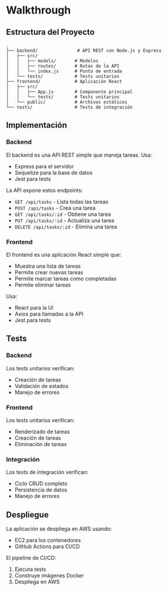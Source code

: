 # Walkthrough

## Estructura del Proyecto

```
.
├── backend/               # API REST con Node.js y Express
│   ├── src/
│   │   ├── models/       # Modelos
│   │   ├── routes/       # Rutas de la API
│   │   └── index.js      # Punto de entrada
│   └── tests/            # Tests unitarios
├── frontend/             # Aplicación React
│   ├── src/
│   │   ├── App.js        # Componente principal
│   │   └── tests/        # Tests unitarios
│   └── public/           # Archivos estáticos
└── tests/                # Tests de integración
```

## Implementación

### Backend

El backend es una API REST simple que maneja tareas. Usa:
- Express para el servidor
- Sequelize para la base de datos
- Jest para tests

La API expone estos endpoints:
- `GET /api/tasks` - Lista todas las tareas
- `POST /api/tasks` - Crea una tarea
- `GET /api/tasks/:id` - Obtiene una tarea
- `PUT /api/tasks/:id` - Actualiza una tarea
- `DELETE /api/tasks/:id` - Elimina una tarea

### Frontend

El frontend es una aplicación React simple que:
- Muestra una lista de tareas
- Permite crear nuevas tareas
- Permite marcar tareas como completadas
- Permite eliminar tareas

Usa:
- React para la UI
- Axios para llamadas a la API
- Jest para tests

## Tests

### Backend

Los tests unitarios verifican:
- Creación de tareas
- Validación de estados
- Manejo de errores

### Frontend

Los tests unitarios verifican:
- Renderizado de tareas
- Creación de tareas
- Eliminación de tareas

### Integración

Los tests de integración verifican:
- Ciclo CRUD completo
- Persistencia de datos
- Manejo de errores

## Despliegue

La aplicación se despliega en AWS usando:
- EC2 para los contenedores
- GitHub Actions para CI/CD

El pipeline de CI/CD:
1. Ejecuta tests
2. Construye imágenes Docker
3. Despliega en AWS
